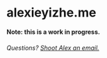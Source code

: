 # alexieyizhe.me

**Note: this is a work in progress.**

###### Questions? [Shoot Alex an email.](mailto:alexieyizhe@gmail.com)
